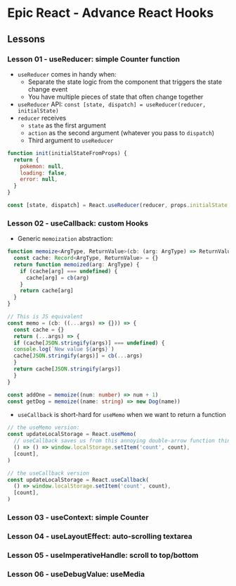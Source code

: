 # Epic React - Advance React Hooks

## Lessons

### Lesson 01 - useReducer: simple Counter function

- `useReducer` comes in handy when:
  - Separate the state logic from the component that triggers the state change event
  - You have multiple pieces of state that often change together
- `useReducer` API: `const [state, dispatch] = useReducer(reducer, initialState)`
- `reducer` receives
  - `state` as the first argument
  - `action` as the second argument (whatever you pass to `dispatch`)
  - Third argument to `useReducer`

```javascript
function init(initialStateFromProps) {
  return {
    pokemon: null,
    loading: false,
    error: null,
  }
}

const [state, dispatch] = React.useReducer(reducer, props.initialState, init)
```

### Lesson 02 - useCallback: custom Hooks

- Generic `memoization` abstraction:

```typescript
function memoize<ArgType, ReturnValue>(cb: (arg: ArgType) => ReturnValue) {
  const cache: Record<ArgType, ReturnValue> = {}
  return function memoized(arg: ArgType) {
    if (cache[arg] === undefined) {
      cache[arg] = cb(arg)
    }
    return cache[arg]
  }
}

// This is JS equivalent
const memo = (cb: ((...args) => {})) => {
  const cache = {}
  return (...args) => {
  if (cache[JSON.stringify(args)] === undefined) {
  console.log(`New value ${args}`)
  cache[JSON.stringify(args)] = cb(...args)
  }
  return cache[JSON.stringify(args)]
  }
}

const addOne = memoize((num: number) => num + 1)
const getDog = memoize((name: string) => new Dog(name))
```

- `useCallback` is short-hard for `useMemo` when we want to return a function

```JavaScript
// the useMemo version:
const updateLocalStorage = React.useMemo(
  // useCallback saves us from this annoying double-arrow function thing:
  () => () => window.localStorage.setItem('count', count),
  [count],
)

// the useCallback version
const updateLocalStorage = React.useCallback(
  () => window.localStorage.setItem('count', count),
  [count],
)
```

### Lesson 03 - useContext: simple Counter


### Lesson 04 - useLayoutEffect: auto-scrolling textarea


### Lesson 05 - useImperativeHandle: scroll to top/bottom


### Lesson 06 - useDebugValue: useMedia

